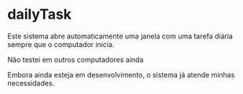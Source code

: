 # dailyTask

Este sistema abre automaticamente uma janela com uma tarefa diária sempre que o computador inicia. 

Não testei em outros computadores ainda

Embora ainda esteja em desenvolvimento, o sistema já atende minhas necessidades.
